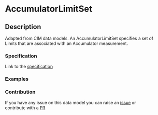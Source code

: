 # AccumulatorLimitSet

## Description 

Adapted from CIM data models. An AccumulatorLimitSet specifies a set of Limits that are associated with an Accumulator measurement.
### Specification

Link to the [specification](https://smart-data-models.github.io/dataModel.EnergyCIM/AccumulatorLimitSet/doc/spec.md)
### Examples
### Contribution

 If you have any issue on this data model you can raise an [issue](https://github.com/smart-data-models/dataModel.EnergyCIM/issues)  or contribute with a [PR](https://github.com/smart-data-models/dataModel.EnergyCIM/pulls)